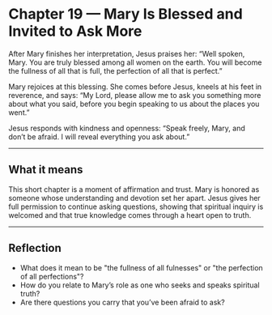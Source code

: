 # Chapter 19 — Mary Is Blessed and Invited to Ask More

After Mary finishes her interpretation, Jesus praises her:
“Well spoken, Mary. You are truly blessed among all women on the earth. You will become the fullness of all that is full, the perfection of all that is perfect.”

Mary rejoices at this blessing. She comes before Jesus, kneels at his feet in reverence, and says:
“My Lord, please allow me to ask you something more about what you said, before you begin speaking to us about the places you went.”

Jesus responds with kindness and openness:
“Speak freely, Mary, and don’t be afraid. I will reveal everything you ask about.”

---

## What it means

This short chapter is a moment of affirmation and trust. Mary is honored as someone whose understanding and devotion set her apart. Jesus gives her full permission to continue asking questions, showing that spiritual inquiry is welcomed and that true knowledge comes through a heart open to truth.

---

## Reflection

* What does it mean to be "the fullness of all fulnesses" or "the perfection of all perfections"?
* How do you relate to Mary’s role as one who seeks and speaks spiritual truth?
* Are there questions you carry that you’ve been afraid to ask?
